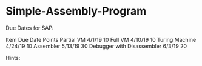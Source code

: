 # Simple-Assembly-Program


Due Dates for SAP:

Item                                   Due Date                Points
Partial VM                             4/1/19                  10
Full VM                                4/10/19                 10
Turing Machine                         4/24/19                 10
Assembler                              5/13/19                 30
Debugger with Disassembler             6/3/19                  20


Hints:








